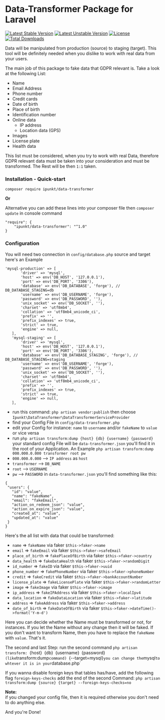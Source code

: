 # Data-Transformer Package for Laravel

[![Latest Stable Version](https://poser.pugx.org/ipunkt/data-transformer/v/stable.svg)](https://packagist.org/packages/ipunkt/data-transformer) 
[![Latest Unstable Version](https://poser.pugx.org/ipunkt/data-transformer/v/unstable.svg)](https://packagist.org/packages/ipunkt/data-transformer) 
[![License](https://poser.pugx.org/ipunkt/data-transformer/license.svg)](https://packagist.org/packages/ipunkt/data-transformer) 
[![Total Downloads](https://poser.pugx.org/ipunkt/data-transformer/downloads.svg)](https://packagist.org/packages/ipunkt/data-transformer)

Data will be manipulated from production (source) to staging (target). This tool will be definitely needed when 
you dislike to work with real data from your users.

The main job of this package to fake data that GDPR relevant is. Take a look at the following List:

* Name
* Email Address
* Phone number
* Credit cards
* Date of birth
* Place of birth
* Identification number
* Online data
    * IP address
    * Location data (GPS)
* Images
* License plate
* Health data

This list must be considered, when you try to work with real Data, therefore  GDPR relevant data must be taken 
into your consideration and must be transformed. The Rest will be then `1:1` taken.


### Installation - Quick-start
 `composer require ipunkt/data-transformer`
 
__Or__

 Alternative you can add these lines into your composer file then `composer update` in console command
```
"require": {
	"ipunkt/data-transformer": "^1.0"
}
```

### Configuration

You will need two connection in `config/database.php` source and target
 here's an Example
 ```
'mysql-production' => [
        'driver' => 'mysql',
        'host' => env('DB_HOST', '127.0.0.1'),
        'port' => env('DB_PORT', '3306'),
        'database' => env('DB_DATABASE', 'forge'), // DB_DATABASE_STAGING=db
        'username' => env('DB_USERNAME', 'forge'),
        'password' => env('DB_PASSWORD', ''),
        'unix_socket' => env('DB_SOCKET', ''),
        'charset' => 'utf8mb4',
        'collation' => 'utf8mb4_unicode_ci',
        'prefix' => '',
        'prefix_indexes' => true,
        'strict' => true,
        'engine' => null,
    ],
    'mysql-staging' => [
        'driver' => 'mysql',
        'host' => env('DB_HOST', '127.0.0.1'),
        'port' => env('DB_PORT', '3306'),
        'database' => env('DB_DATABASE_STAGING', 'forge'), // DB_DATABASE_STAGING=staging
        'username' => env('DB_USERNAME', 'forge'),
        'password' => env('DB_PASSWORD', ''),
        'unix_socket' => env('DB_SOCKET', ''),
        'charset' => 'utf8mb4',
        'collation' => 'utf8mb4_unicode_ci',
        'prefix' => '',
        'prefix_indexes' => true,
        'strict' => true,
        'engine' => null,
    ],
```

* run this command: `php artisan vendor:publish` then choose `Ipunkt\DataTransformer\DataTransformerServiceProvider`
* find your Config File in `config/data-transformer.php` 
* edit your Config for instance: `name` to `username` and/or `fakeName` to `value` or vice versa
* run `php artisan transform:dump {host} {db} {username} {password}` your standard config File will be `data-transformer.json` 
you'll find it in the root of your Application.
An Example `php artisan transform:dump 000.000.0.000 transformer root pw`
* `000.000.0.000` --> `IP address` as `host`
* `transformer` --> `DB_NAME`
* `root` --> `USERNAME`
*  `pw` --> `PASSWORD`
in `data-transformer.json` you'll find something like this:
 ```
{
  "users": {
    "id": "value",
    "name": "fakeName",
    "email": "fakeEmail",
    "action_on_redeem_json": "value",
    "action_on_expire_json": "value",
    "created_at": "value",
    "updated_at": "value"
  }
}
```

Here's the all list with data that could be transformed:

* `name` => `fakeName` via faker `$this->faker->name`
* `email` => `fakeEmail` via faker `$this->faker->safeEmail`
* `place_of_birth` => `fakePlaceOfBirth` via faker `$this->faker->country`
* `data_health` => `fakeDataHealth` via faker `$this->faker->randomDigit`
* `id_number` => `fakeID` via faker `$this->faker->uuid`
* `phone_number` => `fakePhoneNumber` via faker `$this->faker->phoneNumber`
* `credit` => `fakeCredit` via faker `$this->faker->bankAccountNumber`
* `license_plate` => `fakeLicensePlate` via faker `$this->faker->randomLetter`
* `image` => `fakeImage` via faker `$this->faker->image`
* `ip_address` => `fakeIPAddress` via faker `$this->faker->localIpv4`
* `data_location` => `fakeDataLocation` via faker `$this->faker->latitude`
* `address` => `fakeAddress` via faker `$this->faker->address`
* `date_of_birth` => `fakeDateOfBirth` via faker `$this->faker->dateTime()->format('Y-m-d')`




Here you can decide whether the Name must be transformed or not, for instances. If you let the Name without any change then it will be faked. If you don't want to transform Name, then you have to replace the `fakeName` with `value`. That's it.

The second and last Step:
run the second command `php artisan transform: `{host}` `{db}` `{username}` `{password}` (like `transform:dump` command)  `{--target=mysql}` you can change the `mysql` to whtever it is in your `database.php`

If you wanna disable foreign keys that tables has/have, add the following flag `foreign-keys-checks` 
add the end of the second Command:
`php artisan transform:dump {source} {target} --foreign-keys-checks=no`

__Note:__  
if you changed your config file, then it is required otherwise you don't need to do anything else.



And you're Done!


